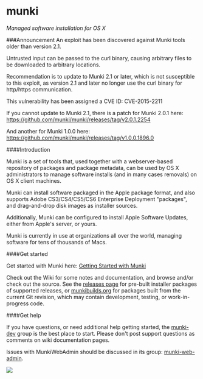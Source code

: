 munki
=====

_Managed software installation for OS X_

###Announcement
An exploit has been discovered against Munki tools older than version 2.1.

Untrusted input can be passed to the curl binary, causing arbitrary files to be downloaded to arbitrary locations.

Recommendation is to update to Munki 2.1 or later, which is not susceptible to this exploit, as version 2.1 and later no longer use the curl binary for http/https communication.

This vulnerability has been assigned a CVE ID: CVE-2015-2211

If you cannot update to Munki 2.1, there is a patch for Munki 2.0.1 here:
https://github.com/munki/munki/releases/tag/v2.0.1.2254

And another for Munki 1.0.0 here:
https://github.com/munki/munki/releases/tag/v1.0.0.1896.0

####Introduction

Munki is a set of tools that, used together with a webserver-based repository of packages and package metadata, can be used by OS X administrators to manage software installs (and in many cases removals) on OS X client machines.

Munki can install software packaged in the Apple package format, and also supports Adobe CS3/CS4/CS5/CS6 Enterprise Deployment "packages", and drag-and-drop disk images as installer sources.

Additionally, Munki can be configured to install Apple Software Updates, either from Apple's server, or yours.

Munki is currently in use at organizations all over the world, managing software for tens of thousands of Macs.

####Get started

Get started with Munki here: [Getting Started with Munki](https://github.com/munki/munki/wiki/)

Check out the Wiki for some notes and documentation, and browse and/or check out the source. See the [releases page](https://github.com/munki/munki/releases) for pre-built installer packages of supported releases, or [munkibuilds.org](https://munkibuilds.org) for packages built from the current Git revision, which may contain development, testing, or work-in-progress code.

####Get help

If you have questions, or need additional help getting started, the [munki-dev](http://groups.google.com/group/munki-dev) group is the best place to start. Please don't post support questions as comments on wiki documentation pages.

Issues with MunkiWebAdmin should be discussed in its group: [munki-web-admin](http://groups.google.com/group/munki-web-admin).

![](https://github.com/munki/munki/wiki/images/managed_software_center.png)
